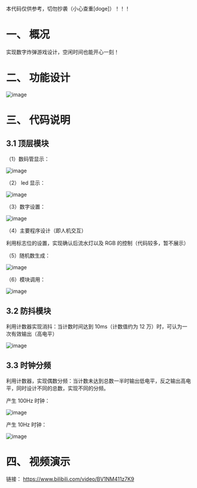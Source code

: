 本代码仅供参考，切勿抄袭（小心查重[doge]）！！！

# 一、 概况

实现数字炸弹游戏设计，空闲时间也能开心一刻！

# 二、 功能设计

![image](https://github.com/polar-bei/num_bomb/assets/116292674/c6ae37b0-c106-45fd-ad62-5f2acab89a8e)

# 三、 代码说明

## 3.1 顶层模块

（1）数码管显示：

![image](https://github.com/polar-bei/num_bomb/assets/116292674/fe46b54d-05de-476c-8c31-7d6112e98353)

（2） led 显示：

![image](https://github.com/polar-bei/num_bomb/assets/116292674/fa2e2799-b141-4521-a6c2-f0f3cecaa388)

（3）数字设置：

![image](https://github.com/polar-bei/num_bomb/assets/116292674/af5a2ee3-d64a-4a8b-a88d-ea490eb55b31)

（4）主要程序设计（即人机交互）

利用标志位的设置，实现确认后流水灯以及 RGB 的控制（代码较多，暂不展示）

（5）随机数生成：

![image](https://github.com/polar-bei/num_bomb/assets/116292674/e1f028b1-441c-41a9-9b6a-5ad9e2471878)

（6）模块调用：

![image](https://github.com/polar-bei/num_bomb/assets/116292674/2f3d809d-c69a-42ac-b868-c0c49417b1d2)

## 3.2 防抖模块

利用计数器实现消抖：当计数时间达到 10ms（计数值约为 12 万）时，可认为一次有效输出（高电平）

![image](https://github.com/polar-bei/num_bomb/assets/116292674/f42ba6fa-7d6a-4ed2-9a9f-9f11c76666bc)

## 3.3 时钟分频

利用计数器，实现偶数分频：当计数未达到总数一半时输出低电平，反之输出高电平，同时设计不同的总数，实现不同的分频。

产生 100Hz 时钟：

![image](https://github.com/polar-bei/num_bomb/assets/116292674/a694500f-c055-41bb-9a95-41feeaefb8e0)

产生 10Hz 时钟：

![image](https://github.com/polar-bei/num_bomb/assets/116292674/80df348f-8be3-445d-8128-2981e3df7362)

# 四、 视频演示

链接： https://www.bilibili.com/video/BV1NM411z7K9

